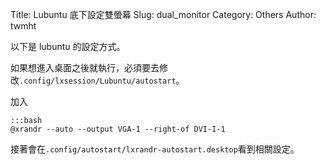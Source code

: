 Title: Lubuntu 底下設定雙螢幕
Slug: dual_monitor
Category: Others
Author: twmht

以下是 lubuntu 的設定方式。

如果想進入桌面之後就執行，必須要去修改<code>.config/lxsession/Lubuntu/autostart</code>。

加入

    :::bash
    @xrandr --auto --output VGA-1 --right-of DVI-I-1

接著會在<code>.config/autostart/lxrandr-autostart.desktop</code>看到相關設定。
